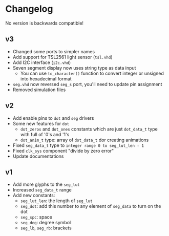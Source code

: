 # Changelog

No version is backwards compatible!

## v3

* Changed some ports to simpler names
* Add support for TSL2561 light sensor (`tsl.vhd`)
* Add I2C interface (`i2c.vhd`)
* Seven segment display now uses string type as data input
  * You can use `to_character()` function to convert integer or unsigned into hexadecimal format
* `seg.vhd` now reversed `seg_s` port, you'll need to update pin assignment
* Removed simulation files

## v2

* Add enable pins to `dot` and `seg` drivers
* Some new features for `dot`
  * `dot_zeros` and `dot_ones` constants which are just `dot_data_t` type with full of '0's and '1's
  * `dot_anim_t` type: array of `dot_data_t` dor creating animations
* Fixed `seg_data_t` type to `integer range 0 to seg_lut_len - 1`
* Fixed `clk_sys` component "divide by zero error"
* Update documentations

## v1

* Add more glyphs to the `seg_lut`
* Increased `seg_data_t` range
* Add new constants:
  * `seg_lut_len`: the length of `seg_lut`
  * `seg_dot`: add this number to any element of `seg_data` to turn on the dot
  * `seg_spc`: space
  * `seg_deg`: degree symbol
  * `seg_lb`, `seg_rb`: brackets
